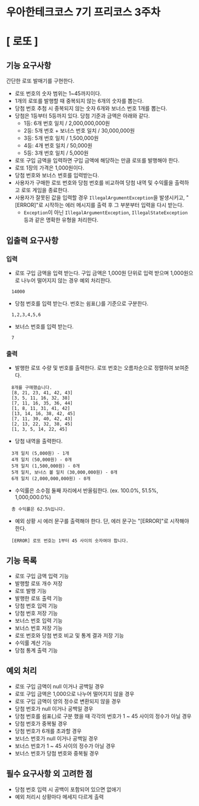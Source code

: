 # 우아한테크코스 7기 프리코스 3주차

# [ 로또 ]

## 기능 요구사항

간단한 로또 발매기를 구현한다.

- 로또 번호의 숫자 범위는 1~45까지이다.
- 1개의 로또를 발행할 때 중복되지 않는 6개의 숫자를 뽑는다.
- 당첨 번호 추첨 시 중복되지 않는 숫자 6개와 보너스 번호 1개를 뽑는다.
- 당첨은 1등부터 5등까지 있다. 당첨 기준과 금액은 아래와 같다.
    - 1등: 6개 번호 일치 / 2,000,000,000원
    - 2등: 5개 번호 + 보너스 번호 일치 / 30,000,000원
    - 3등: 5개 번호 일치 / 1,500,000원
    - 4등: 4개 번호 일치 / 50,000원
    - 5등: 3개 번호 일치 / 5,000원
- 로또 구입 금액을 입력하면 구입 금액에 해당하는 만큼 로또를 발행해야 한다.
- 로또 1장의 가격은 1,000원이다.
- 당첨 번호와 보너스 번호를 입력받는다.
- 사용자가 구매한 로또 번호와 당첨 번호를 비교하여 당첨 내역 및 수익률을 출력하고 로또 게임을 종료한다.
- 사용자가 잘못된 값을 입력할 경우 `IllegalArgumentException`을 발생시키고, "[ERROR]"로 시작하는 에러 메시지를 출력 후 그 부분부터 입력을 다시
  받는다.
    - `Exception`이 아닌 `IllegalArgumentException`, `IllegalStateException` 등과 같은 명확한 유형을 처리한다.

## 입출력 요구사항

### 입력

- 로또 구입 금액을 입력 받는다. 구입 금액은 1,000원 단위로 입력 받으며 1,000원으로 나누어 떨어지지 않는 경우 예외 처리한다.

```
  14000
```  

- 당첨 번호를 입력 받는다. 번호는 쉼표(,)를 기준으로 구분한다.

```
  1,2,3,4,5,6
```

- 보너스 번호를 입력 받는다.

```
  7
```

### 출력

- 발행한 로또 수량 및 번호를 출력한다. 로또 번호는 오름차순으로 정렬하여 보여준다.

```
  8개를 구매했습니다.
  [8, 21, 23, 41, 42, 43]
  [3, 5, 11, 16, 32, 38]
  [7, 11, 16, 35, 36, 44]
  [1, 8, 11, 31, 41, 42]
  [13, 14, 16, 38, 42, 45]
  [7, 11, 30, 40, 42, 43]
  [2, 13, 22, 32, 38, 45]
  [1, 3, 5, 14, 22, 45]
```

- 당첨 내역을 출력한다.

```
  3개 일치 (5,000원) - 1개
  4개 일치 (50,000원) - 0개
  5개 일치 (1,500,000원) - 0개
  5개 일치, 보너스 볼 일치 (30,000,000원) - 0개
  6개 일치 (2,000,000,000원) - 0개
```

- 수익률은 소수점 둘째 자리에서 반올림한다. (ex. 100.0%, 51.5%, 1,000,000.0%)

```
  총 수익률은 62.5%입니다.
```

- 예외 상황 시 에러 문구를 출력해야 한다. 단, 에러 문구는 "[ERROR]"로 시작해야 한다.

```
  [ERROR] 로또 번호는 1부터 45 사이의 숫자여야 합니다.
```

## 기능 목록

- 로또 구입 금액 입력 기능
- 발행할 로또 개수 저장
- 로또 발행 기능
- 발행한 로또 출력 기능
- 당첨 번호 입력 기능
- 당첨 번호 저장 기능
- 보너스 번호 입력 기능
- 보너스 번호 저장 기능
- 로또 번호와 당첨 번호 비교 및 통계 결과 저장 기능
- 수익률 계산 기능
- 당첨 통계 출력 기능

## 예외 처리

- 로또 구입 금액이 null 이거나 공백일 경우
- 로또 구입 금액은 1,000으로 나누어 떨어지지 않을 경우
- 로또 구입 금액이 양의 정수로 변환되지 않을 경우
- 당첨 번호가 null 이거나 공백일 경우
- 당첨 번호를 쉼표(,)로 구분 했을 때 각각의 번호가 1 ~ 45 사이의 정수가 아닐 경우
- 당첨 번호가 중복될 경우
- 당첨 번호가 6개를 초과할 경우
- 보너스 번호가 null 이거나 공백일 경우
- 보너스 번호가 1 ~ 45 사이의 정수가 아닐 경우
- 보너스 번호가 당첨 번호와 중복될 경우

## 필수 요구사항 외 고려한 점

- 당첨 번호 입력 시 공백이 포함되어 있으면 없애기
- 예외 처리시 상황마다 메세지 다르게 출력